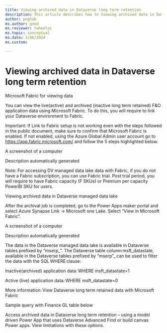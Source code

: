 ```yaml
---
title: Viewing archived data in Dataverse long term retention  
description: This article describes how to Viewing archived data in Dataverse long term retention  
author: pnghub
ms.author: gned
ms.reviewer: twheeloc
ms.topic: conceptual
ms.date: 2/06/2024
ms.custom:

---
```

# Viewing archived data in Dataverse long term retention  

Microsoft Fabric for viewing data 

You can view the live(active) and archived (inactive long term retained) F&O application data using Microsoft Fabric. To do this, you will require to link your Dataverse environment to Fabric.  

 

 
Important: If Link to Fabric setup is not working even with the steps followed in the public document, make sure to confirm that Microsoft Fabric is enabled. If not enabled, using the Azure Global Admin user account go to https://app.fabric.microsoft.com/ and follow the 5 steps highlighted below. 

A screenshot of a computer

Description automatically generated 

 

 

Note: For accessing DV managed data lake data with Fabric, if you do not have a Fabric subscription, you can use Fabric trial. Post trial period, you will require to have Fabric capacity (F SKUs) or Premium per capacity PowerBI SKU for users. 

 

Viewing archived data in Dataverse managed data lake 

After the archival job is completed, go to the Power Apps maker portal and select Azure Synapse Link -> Microsoft one Lake. Select “View in Microsoft Fabric”. 

 

 

A screenshot of a computer

Description automatically generated  

 

The data in the Dataverse managed data lake is available in Dataverse tables prefixed by “mserp_”. The Dataverse table column msft_datastate, available in the Dataverse tables prefixed by “mserp”_ can be used to filter the data with the SQL WHERE clause: 

Inactive(archived) application data: WHERE msft_datastate=1 

Active (live) application data: WHERE msft_datastate=0 

 

More information: View Dataverse long term retained data with Microsoft Fabric 

Sample query with Finance GL table below 

 

 

Access archived data in Dataverse long term retention – using a model driven Power App that uses Dataverse Advanced Find or build canvas Power apps. View limitations with these options.  

 

